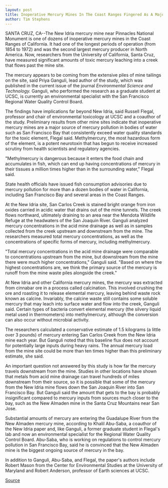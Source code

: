 ```yaml
---
layout: post
title: Inoperative Mercury Mines In The Coast Ranges Fingered As A Major Source Of Mercury Contamination In California Waters 
author: Tim Stephens
---
```


SANTA CRUZ, CA--The New Idria mercury mine near Pinnacles National Monument is one of dozens of inoperative mercury mines in the Coast Ranges of California. It had one of the longest periods of operation (from 1854 to 1972) and was the second largest mercury producer in North America. Now, researchers from the University of California, Santa Cruz, have measured significant amounts of toxic mercury leaching into a creek that flows past the mine site.

The mercury appears to be coming from the extensive piles of mine tailings on the site, said Priya Ganguli, lead author of the study, which was published in the current issue of the journal _Environmental Science and Technology._ Ganguli, who performed the research as a graduate student at UCSC, is currently an environmental specialist with the San Francisco Regional Water Quality Control Board.

The findings have implications far beyond New Idria, said Russell Flegal, professor and chair of environmental toxicology at UCSC and a coauthor of the study. Preliminary results from other mine sites indicate that inoperative mercury mines are a major source of mercury pollution in bodies of water such as San Francisco Bay that consistently exceed water quality standards for the toxic element, Flegal said. Methylmercury, the most hazardous form of the element, is a potent neurotoxin that has begun to receive increased scrutiny from health scientists and regulatory agencies.

"Methylmercury is dangerous because it enters the food chain and accumulates in fish, which can end up having concentrations of mercury in their tissues a million times higher than in the surrounding water," Flegal said.

State health officials have issued fish consumption advisories due to mercury pollution for more than a dozen bodies of water in California, including San Francisco Bay and several areas in the Coast Ranges.

At the New Idria site, San Carlos Creek is stained bright orange from iron oxides carried in acidic water that drains out of the mine tunnels. The creek flows northward, ultimately draining to an area near the Mendota Wildlife Refuge at the headwaters of the San Joaquin River. Ganguli analyzed mercury concentrations in the acid mine drainage as well as in samples collected from the creek upstream and downstream from the mine. The researchers measured total mercury concentrations, as well as the concentrations of specific forms of mercury, including methylmercury.

"Total mercury concentrations in the acid mine drainage were comparable to concentrations upstream from the mine, but downstream from the mine there were much higher concentrations," Ganguli said. "Based on where the highest concentrations are, we think the primary source of the mercury is runoff from the mine waste piles alongside the creek."

At New Idria and other California mercury mines, the mercury was extracted from cinnabar ore in a process called calcination. This involved crushing the ore and roasting it to release elemental mercury, leaving behind waste rock known as calcine. Invariably, the calcine waste still contains some soluble mercury that may leach into surface water and flow into the creek, Ganguli said. Certain types of bacteria convert elemental mercury (the silvery liquid metal used in thermometers) into methylmercury, although the conversion can also occur without microbial activity.

The researchers calculated a conservative estimate of 1.5 kilograms (a little over 3 pounds) of mercury entering San Carlos Creek from the New Idria mine each year. But Ganguli noted that this baseline flux does not account for potentially large inputs during heavy rains. The annual mercury load from the mine site could be more than ten times higher than this preliminary estimate, she said.

An important question not answered by this study is how far the mercury travels downstream from the mine. Studies in other locations have shown that metals from acid mine drainage can travel hundreds of miles downstream from their source, so it is possible that some of the mercury from the New Idria mine flows down the San Joaquin River into San Francisco Bay. But Ganguli said the amount that gets to the bay is probably insignificant compared to mercury inputs from sources much closer to the bay, such as the New Almaden mine in the Santa Cruz Mountains near San Jose.

Substantial amounts of mercury are entering the Guadalupe River from the New Almaden mercury mine, according to Khalil Abu-Saba, a coauthor of the New Idria paper and, like Ganguli, a former graduate student in Flegal's lab and now an environmental specialist for the Regional Water Quality Control Board. Abu-Saba, who is working on regulations to control mercury pollution in San Francisco Bay, said he is convinced that the New Almaden mine is the biggest ongoing source of mercury in the bay.

In addition to Ganguli, Abu-Saba, and Flegal, the paper's authors include Robert Mason from the Center for Environmental Studies at the University of Maryland and Robert Anderson, professor of Earth sciences at UCSC.

[Source](http://www1.ucsc.edu/news_events/press_releases/archive/00-01/11-00/mines.html "Permalink to Mines in the coast ranges fingered as major source of mercury")
